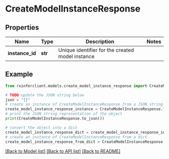 # CreateModelInstanceResponse


## Properties

Name | Type | Description | Notes
------------ | ------------- | ------------- | -------------
**instance_id** | **str** | Unique identifier for the created model instance | 

## Example

```python
from rxinferclient.models.create_model_instance_response import CreateModelInstanceResponse

# TODO update the JSON string below
json = "{}"
# create an instance of CreateModelInstanceResponse from a JSON string
create_model_instance_response_instance = CreateModelInstanceResponse.from_json(json)
# print the JSON string representation of the object
print(CreateModelInstanceResponse.to_json())

# convert the object into a dict
create_model_instance_response_dict = create_model_instance_response_instance.to_dict()
# create an instance of CreateModelInstanceResponse from a dict
create_model_instance_response_from_dict = CreateModelInstanceResponse.from_dict(create_model_instance_response_dict)
```
[[Back to Model list]](../README.md#documentation-for-models) [[Back to API list]](../README.md#documentation-for-api-endpoints) [[Back to README]](../README.md)


